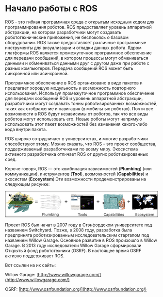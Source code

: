 # Начало работы с ROS

ROS - это гибкая программная среда с открытым исходным кодом для программирования роботов. ROS предоставляет уровень аппаратной абстракции, на котором разработчики могут создавать робототехнические приложения, не беспокоясь о базовом оборудовании. ROS также предоставляет различные программные инструменты для визуализации и отладки данных робота. Ядром платформы ROS является промежуточное программное обеспечение для передачи сообщений, в котором процессы могут обмениваться данными и обмениваться данными друг с другом даже при работе с разных компьютеров. Передача сообщений ROS может быть синхронной или асинхронной.

Программное обеспечение в ROS организовано в виде пакетов и предлагает хорошую модульность и возможность повторного использования. Используя промежуточное программное обеспечение для передачи сообщений ROS и уровень аппаратной абстракции, разработчики могут создавать тонны роботизированных возможностей, таких как отображение и навигация \(в мобильных роботах\). Почти все возможности в ROS будут независимы от роботов, так что все виды роботов могут использовать его. Новые роботы могут напрямую использовать этот пакет возможностей без изменения какого-либо кода внутри пакета.

ROS широко сотрудничает в университетах, и многие разработчики способствуют этому. Можно сказать, что ROS - это проект сообщества, поддерживаемый разработчиками по всему миру. Экосистема активного разработчика отличает ROS от других роботизированных сред.

Короче говоря, ROS — это комбинация зависимостей \(**Plumbing**\)  \(или коммуникации\), инструментов \(**Tool**\), возможностей \(**Capabilities**\) и экосистем \(**Ecosystem**\).Эти возможности продемонстрированы на следующем рисунке:

![&#x420;&#x438;&#x441;&#x443;&#x43D;&#x43E;&#x43A; 1: &#x443;&#x440;&#x430;&#x432;&#x43D;&#x435;&#x43D;&#x438;&#x435; ROS](../../.gitbook/assets/image%20%2849%29.png)

Проект ROS был начат в 2007 году в Стэнфордском университете под названием Switchyard. Позже, в 2008 году, разработка была предпринята роботизированным исследовательским стартапом под названием Willow Garage. Основное развитие в ROS произошло в Willow Garage. В 2013 году исследователи Willow Garage сформировали Открытый фонд робототехники \(OSRF\). В настоящее время OSRF активно поддерживает ROS.

Вот ссылки на их сайты:

Willow Garage: [http://www.willowgarage.com/](http://www.willowgarage.com/)

OSRF: [http://www.osrfoundation.org/](http://www.osrfoundation.org/)

